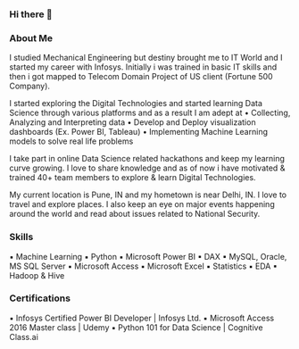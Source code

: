 ### Hi there 👋

### About Me
I studied Mechanical Engineering but destiny brought me to IT World and I started my career with Infosys. Initially i was trained in basic IT skills and then i got mapped to Telecom Domain Project of US client (Fortune 500 Company).

I started exploring the Digital Technologies and started learning Data Science through various platforms and as a result I am adept at
• Collecting, Analyzing and Interpreting data
• Develop and Deploy visualization dashboards (Ex. Power BI, Tableau)
• Implementing Machine Learning models to solve real life problems

I take part in online Data Science related hackathons and keep my learning curve growing. I love to share knowledge and as of now i have motivated & trained 40+ team members to explore & learn Digital Technologies.

My current location is Pune, IN and my hometown is near Delhi, IN. I love to travel and explore places. I also keep an eye on major events happening around the world and read about issues related to National Security.

### Skills
▪ Machine Learning
▪ Python
▪ Microsoft Power BI
▪ DAX
▪ MySQL, Oracle, MS SQL Server
▪ Microsoft Access
▪ Microsoft Excel
▪ Statistics
▪ EDA
▪ Hadoop & Hive

### Certifications
▪ Infosys Certified Power BI Developer | Infosys Ltd.
▪ Microsoft Access 2016 Master class | Udemy
▪ Python 101 for Data Science | Cognitive Class.ai
